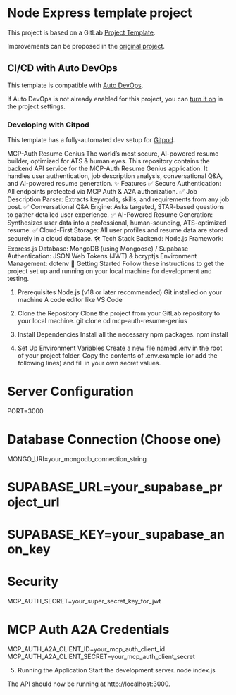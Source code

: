 # Node Express template project

This project is based on a GitLab [Project Template](https://docs.gitlab.com/ee/user/project/#create-a-project-from-a-built-in-template).

Improvements can be proposed in the [original project](https://gitlab.com/gitlab-org/project-templates/express).

## CI/CD with Auto DevOps

This template is compatible with [Auto DevOps](https://docs.gitlab.com/ee/topics/autodevops/).

If Auto DevOps is not already enabled for this project, you can [turn it on](https://docs.gitlab.com/ee/topics/autodevops/#enable-or-disable-auto-devops) in the project settings.

### Developing with Gitpod

This template has a fully-automated dev setup for [Gitpod](https://docs.gitlab.com/ee/integration/gitpod.html).

MCP-Auth Resume Genius
The world’s most secure, AI-powered resume builder, optimized for ATS & human eyes.
This repository contains the backend API service for the MCP-Auth Resume Genius application. It handles user authentication, job description analysis, conversational Q&A, and AI-powered resume generation.
✨ Features
✅ Secure Authentication: All endpoints protected via MCP Auth & A2A authorization.
✅ Job Description Parser: Extracts keywords, skills, and requirements from any job post.
✅ Conversational Q&A Engine: Asks targeted, STAR-based questions to gather detailed user experience.
✅ AI-Powered Resume Generation: Synthesizes user data into a professional, human-sounding, ATS-optimized resume.
✅ Cloud-First Storage: All user profiles and resume data are stored securely in a cloud database.
🛠️ Tech Stack
Backend: Node.js
Framework: Express.js
Database: MongoDB (using Mongoose) / Supabase
Authentication: JSON Web Tokens (JWT) & bcryptjs
Environment Management: dotenv
🚀 Getting Started
Follow these instructions to get the project set up and running on your local machine for development and testing.
1. Prerequisites
Node.js (v18 or later recommended)
Git installed on your machine
A code editor like VS Code
2. Clone the Repository
Clone the project from your GitLab repository to your local machine.
git clone <your-gitlab-repository-url>
cd mcp-auth-resume-genius


3. Install Dependencies
Install all the necessary npm packages.
npm install


4. Set Up Environment Variables
Create a new file named .env in the root of your project folder. Copy the contents of .env.example (or add the following lines) and fill in your own secret values.
# Server Configuration
PORT=3000

# Database Connection (Choose one)
MONGO_URI=your_mongodb_connection_string
# SUPABASE_URL=your_supabase_project_url
# SUPABASE_KEY=your_supabase_anon_key

# Security
MCP_AUTH_SECRET=your_super_secret_key_for_jwt

# MCP Auth A2A Credentials
MCP_AUTH_A2A_CLIENT_ID=your_mcp_auth_client_id
MCP_AUTH_A2A_CLIENT_SECRET=your_mcp_auth_client_secret


5. Running the Application
Start the development server.
node index.js


The API should now be running at http://localhost:3000.

